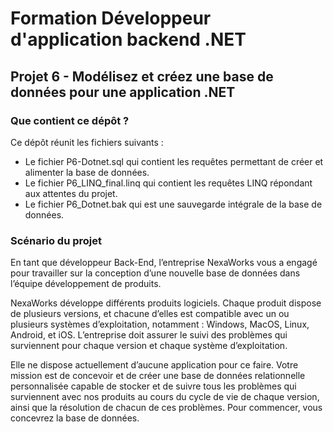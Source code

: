 # Formation Développeur d'application backend .NET

## Projet 6 - Modélisez et créez une base de données pour une application .NET

### Que contient ce dépôt ? 

Ce dépôt réunit les fichiers suivants : 
- Le fichier P6-Dotnet.sql qui contient les requêtes permettant de créer et alimenter la base de données. 
- Le fichier P6_LINQ_final.linq qui contient les requêtes LINQ répondant aux attentes du projet.
- Le fichier P6_Dotnet.bak qui est une sauvegarde intégrale de la base de données.  

### Scénario du projet

En tant que développeur Back-End, l’entreprise NexaWorks vous a engagé pour travailler sur la conception d’une nouvelle base de données dans l’équipe développement de produits. 

NexaWorks développe différents produits logiciels. Chaque produit dispose de plusieurs versions, et chacune d’elles est compatible avec un ou plusieurs systèmes d’exploitation, notamment : Windows, MacOS, Linux, Android, et iOS. 
L’entreprise doit assurer le suivi des problèmes qui surviennent pour chaque version et chaque système d’exploitation. 

Elle ne dispose actuellement d’aucune application pour ce faire. Votre mission est de concevoir et de créer une base de données relationnelle personnalisée capable de stocker et de suivre tous les problèmes qui surviennent avec nos produits au cours du cycle de vie de chaque version, ainsi que la résolution de chacun de ces problèmes. Pour commencer, vous concevrez la base de données.
